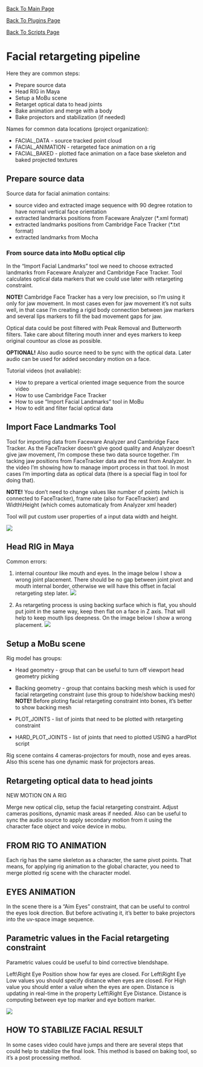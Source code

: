 [Back To Main Page](README.md)

[Back To Plugins Page](Plugins.md)

[Back To Scripts Page](Scripts.md)

# Facial retargeting pipeline

Here they are common steps:

* Prepare source data
* Head RIG in Maya
* Setup a MoBu scene
* Retarget optical data to head joints
* Bake animation and merge with a body
* Bake projectors and stabilization (if needed)

Names for common data locations (project organization):

* FACIAL_DATA - source tracked point cloud 
* FACIAL_ANIMATION - retargeted face animation on a rig
* FACIAL_BAKED - plotted face animation on a face base skeleton and baked projected textures 

## Prepare source data

Source data for facial animation contains:
* source video and extracted image sequence with 90 degree rotation to have normal vertical face orientation
* extracted landmarks positions from Faceware Analyzer (*.xml format)
* extracted landmarks positions from Cambridge Face Tracker (*.txt format)
* extracted landmarks from Mocha

### From source data into MoBu optical clip

  In the “Import Facial Landmarks” tool we need to choose extracted landmarks from Faceware Analyzer and Cambridge Face Tracker. Tool calculates optical data markers that we could use later with retargeting constraint.

**NOTE!** Cambridge Face Tracker has a very low precision, so I’m using it only for jaw movement. In most cases even for jaw movement it’s not suits well, in that case I’m creating a rigid body connection between jaw markers and several lips markers to fill the bad movement gaps for jaw.

 Optical data could be post filtered with Peak Removal and Butterworth filters. Take care about filtering mouth inner and eyes markers to keep original countour as close as possible.

**OPTIONAL!** Also audio source need to be sync with the optical data. Later audio can be used for added secondary motion on a face.

Tutorial videos (not avaliable):

* How to prepare a vertical oriented image sequence from the source video
* How to use Cambridge Face Tracker
* How to use “Import Facial Landmarks” tool in MoBu
* How to edit and filter facial optical data

## Import Face Landmarks Tool

Tool for importing data from Faceware Analyzer and Cambridge Face Tracker. As the FaceTracker doesn’t give good quality and Analyzer doesn’t give jaw movement, I’m compose these two data source together. I’m tacking jaw positions from FaceTracker data and the rest from Analyzer. In the video I’m showing how to manage import process in that tool. In most cases I’m importing data as optical data (there is a special flag in tool for doing that). 

**NOTE!** You don’t need to change values like number of points (which is connected to FaceTracker), frame rate (also for FaceTracker) and Width\Height (which comes automaticaly from Analyzer xml header)

Tool will put custom user properties of a input data width and height.

![](Images/Facial/image3.jpg)

## Head RIG in Maya

Common errors:

1) internal countour like mouth and eyes. In the image below I show a wrong joint placement. There should be no gap between joint pivot and mouth internal border, otherwise we will have this offset in facial retargeting step later.
![](Images/Facial/image1.jpg)

2) As retargeting process is using backing surface which is flat, you should put joint in the same way, keep then flat on a face in Z axis. That will help to keep mouth lips deepness. On the image below I show a wrong placement. 
![](Images/Facial/image6.jpg)

## Setup a MoBu scene

Rig model has groups:
* Head geometry - group that can be useful to turn off viewport head geometry picking
* Backing geometry - group that contains backing mesh which is used for facial retargeting constraint (use this group to hide/show backing mesh)
**NOTE!** Before ploting facial retargeting constraint into bones, it’s better to show backing mesh

* PLOT_JOINTS - list of joints that need to be plotted with retargeting constraint
* HARD_PLOT_JOINTS - list of joints that need to plotted USING a hardPlot script

Rig scene contains 4 cameras-projectors for mouth, nose and eyes areas. Also this scene has one dynamic mask for projectors areas.

## Retargeting optical data to head joints

NEW MOTION ON A RIG

Merge new optical clip, setup the facial retargeting constraint. Adjust cameras positions, dynamic mask areas if needed. Also can be useful to sync the audio source to apply secondary motion from it using the character face object and voice device in mobu.

## FROM RIG TO ANIMATION

Each rig has the same skeleton as a character, the same pivot points. That means, for applying rig animation to the global character, you need to merge plotted rig scene with the character model.

## EYES ANIMATION

In the scene there is a “Aim Eyes” constraint, that can be useful to control the eyes look direction. But before activating it, it’s better to bake projectors into the uv-space image sequence. 

## Parametric values in the Facial retargeting constraint

Parametric values could be useful to bind corrective blendshape.

Left\Right Eye Position show how far eyes are closed. For Left\Right Eye Low values you should specify distance when eyes are closed. For High value you should enter a value when the eyes are open. Distance is updating in real-time in the property Left\Right Eye Distance. Distance is computing between eye top marker and eye bottom marker.

![](Images/Facial/image4.jpg)

## HOW TO STABILIZE FACIAL RESULT

In some cases video could have jumps and there are several steps that could help to stabilize the final look. This method is based on baking tool, so it’s a post processing method.
